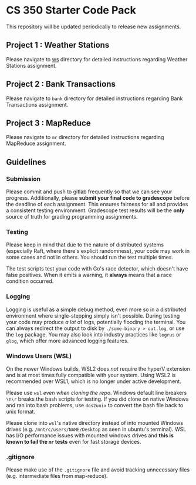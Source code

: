 # CS 350 Starter Code Pack

This repository will be updated periodically to release new assignments.

## Project 1 : Weather Stations

Please navigate to [ws](/ws/) directory for detailed instructions regarding Weather Stations assignment.

## Project 2 : Bank Transactions

Please navigate to `bank` directory for detailed instructions regarding Bank Transactions assignment.

## Project 3 : MapReduce

Please navigate to `mr` directory for detailed instructions regarding MapReduce assignment.

## Guidelines

### Submission

Please commit and push to gitlab frequently so that we can see your progress. Additionally, please **submit your final code to gradescope** before the deadline of each assignment. This ensures fairness for all and provides a consistent testing environment. Gradescope test results will be the **only** source of truth for grading programming assignments.

### Testing

Please keep in mind that due to the nature of distributed systems (especially Raft, where there's explicit randomness), your code may work in some cases and not in others. You should run the test multiple times.

The test scripts test your code with Go's race detector, which doesn't have false positives. When it emits a warning, it **always** means that a race condition occurred.

### Logging

Logging is useful as a simple debug method, even more so in a distributed environment where single-stepping simply isn't possible. During testing your code may produce _a lot_ of logs, potentially flooding the terminal. You can always redirect the output to disk by `./some-binary > out.log`, or use the `log` package. You may also look into industry practices like `logrus` or `glog`, which offer more advanced logging features.

### Windows Users (WSL)

On the newer Windows builds, WSL2 does _not_ require the hyperV extension and is at most times fully compatible with your system. Using WSL2 is recommended over WSL1, which is no longer under active development.

Please use `wsl` _even when cloning the repo_. Windows default line breakers `\n\r` breaks the bash scripts for testing. If you did clone on native Windows and ran into bash problems, use `dos2unix` to convert the bash file back to unix format.

Please clone into `wsl`'s native directory instead of into mounted Windows drives (e.g. `/mnt/c/users/NAME/Desktop` as seen in ubuntu's terminal). WSL has I/O performance issues with mounted windows drives and **this is known to fail the `mr` tests** even for fast storage devices.

### .gitignore

Please make use of the `.gitignore` file and avoid tracking unnecessary files (e.g. intermediate files from map-reduce).
